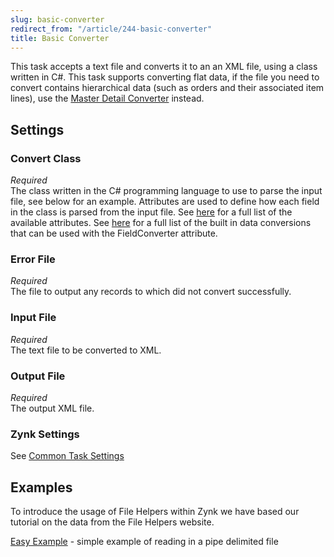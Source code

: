 ```yaml
---
slug: basic-converter
redirect_from: "/article/244-basic-converter"
title: Basic Converter
---
```

This task accepts a text file and converts it to an an XML file, using a class written in C#. This task supports converting flat data, if the file you need to convert contains hierarchical data (such as orders and their associated item lines), use the [Master Detail Converter](master-detail-converter) instead.


## Settings
### Convert Class
_Required_  
The class written in the C# programming language to use to parse the input file, see below for an example. Attributes are used to define how each field in the class is parsed from the input file. See	[here](http://filehelpers.sourceforge.net/attributes.html) for a full list of the available attributes. See [here](http://filehelpers.sourceforge.net/converter_args.html) for a full list of the built in data conversions that can be used with the FieldConverter attribute.

### Error File
_Required_  
The file to output any records to which did not convert successfully.

### Input File
_Required_  
The text file to be converted to XML.

### Output File
_Required_  
The output XML file.

### Zynk Settings
See [Common Task Settings](common-task-settings)

## Examples
To introduce the usage of File Helpers within Zynk we have based our tutorial on the data from the File Helpers website.

[Easy Example](630-file-helpers-basics) - simple example of reading in a pipe delimited file